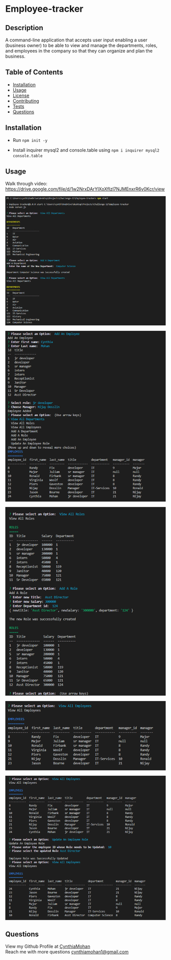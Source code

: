 # Employee-tracker

## Description
A command-line application that accepts user input enabling a user (business owner) to be able to view and manage the departments, roles, and employees in the company
so that they can organize and plan the business.

## Table of Contents 

* [Installation](#installation)
* [Usage](#usage)
* [License](#license)
* [Contributing](#contributing)
* [Tests](#tests)
* [Questions](#questions)


## Installation

* Run `npm init -y`

* Install inquirer mysql2 and console.table using `npm i inquirer mysql2 console.table`

## Usage

Walk through video: 
https://drive.google.com/file/d/1w2NrxDArYlXoXfIzl7NJMEnxrR6v0Kcr/view
<br/>

![ScreenShot1](./images/ss1.png) <br/>

![ScreenShot2](./images/ss2.png) <br/>

![ScreenShot3](./images/ss3.png) <br/>

![ScreenShot4](./images/ss4.png) <br/>

![ScreenShot5](./images/ss5.png) <br/>

## Questions
View my Github Profile at [CynthiaMohan](http://github.com/CynthiaMohan)
<br />
Reach me with more questions <cynthiamohan1@gmail.com>



